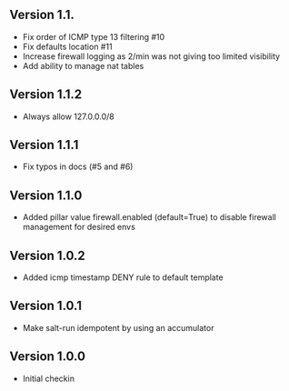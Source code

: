 ## Version 1.1.

* Fix order of ICMP type 13 filtering #10
* Fix defaults location #11
* Increase firewall logging as 2/min was not giving too limited visibility
* Add ability to manage nat tables

## Version 1.1.2

* Always allow 127.0.0.0/8

## Version 1.1.1

* Fix typos in docs (#5 and #6)

## Version 1.1.0

* Added pillar value firewall.enabled (default=True) to disable firewall management for desired envs

## Version 1.0.2

* Added icmp timestamp DENY rule to default template

## Version 1.0.1

* Make salt-run idempotent by using an accumulator

## Version 1.0.0

* Initial checkin

